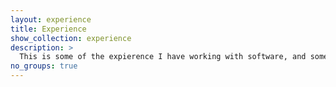 ```yaml
---
layout: experience
title: Experience
show_collection: experience
description: >
  This is some of the expierence I have working with software, and some of the items I have worked on.
no_groups: true
---
```

